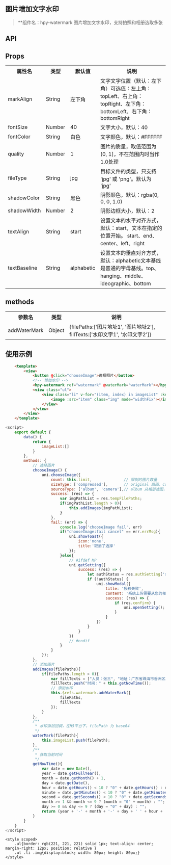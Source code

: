 
## 图片增加文字水印

> **组件名：hpy-watermark
> 图片增加文字水印，支持拍照和相册选取多张

## API

## Props

<table>
	<tr>
		<th>属性名</th>
		<th>类型</th>
		<th>默认值</th>
		<th>说明</th>
    </tr>
	<tr>
		<td>markAlign</td>
		<td>String</td>
		<td>左下角</td>
		<td>文字文字位置（默认：左下角）可选值：左上角：topLeft、右上角：topRight、左下角：bottomLeft、右下角：bottomRight</td>
	</tr>
	<tr>
		<td>fontSize</td>
		<td>Number</td>
		<td>40</td>
		<td>文字大小，默认：40</td>
	</tr>
	<tr>
		<td>fontColor</td>
		<td>String</td>
		<td>白色</td>
		<td>文字颜色，默认：#FFFFFF</td>
	</tr>
	<tr>
		<td>quality</td>
		<td>Number</td>
		<td>1</td>
		<td>图片的质量，取值范围为 (0, 1]，不在范围内时当作1.0处理</td>
	</tr>
	<tr>
		<td>fileType</td>
		<td>String</td>
		<td>jpg</td>
		<td>目标文件的类型，只支持 'jpg' 或 'png'。默认为 'jpg'</td>
	</tr>
	<tr>
		<td>shadowColor</td>
		<td>String</td>
		<td>黑色</td>
		<td>阴影颜色，默认：rgba(0, 0, 0, 1.0)</td>
	</tr>
	<tr>
		<td>shadowWidth</td>
		<td>Number</td>
		<td>2</td>
		<td>阴影边框大小，默认：2</td>
	</tr>
	<tr>
		<td>textAlign</td>
		<td>String</td>
		<td>start</td>
		<td>设置文本的水平对齐方式，默认：start，文本在指定的位置开始。	start、end、center、left、right</td>
	</tr>
	<tr>
		<td>textBaseline</td>
		<td>String</td>
		<td>alphabetic</td>
		<td>设置文本的垂直对齐方式，默认：alphabetic文本基线是普通的字母基线。top、hanging、middle、ideographic、bottom</td>
	</tr>
</table>


## methods 
<table>
	<tr>
		<th>参数名</th>
		<th>类型</th>
		<th>说明</th>
    </tr>
	<tr>
		<td>addWaterMark</td>
		<td>Object</td>
		<td>{filePaths:['图片地址1', '图片地址2'], fillTexts:['水印文字1', '水印文字2']}</td>
	</tr>
</table>
  
## 使用示例

```html
	<template>
		<view>
			<button @click="chooseImage">选择照片</button>
			<!-- 增加水印 -->
			<hpy-watermark ref="watermark" @waterMark="waterMark"></hpy-watermark>
			<view class="ul">
				<view class="li" v-for="(item, index) in imageList" :key="index">
					<image :src="item" class="img" mode="widthFix"></image>
				</view>
			</view>
		</view>
	</template>
```

```javascript
<script>
	export default {
		data() {
			return {
				imageList:[]
			}
		},
		methods: {
			// 选择图片
			chooseImage() {
				uni.chooseImage({
					count: this.limit,				// 限制的图片数量
					sizeType: ['compressed'],		// original 原图，compressed 压缩图，默认二者都有 
					sourceType: ['album', 'camera'],// album 从相册选图，camera 使用相机，默认二者都有
					success: (res) => {
						var imgPathList = res.tempFilePaths;
						if(imgPathList.length > 0){
							this.addImages(imgPathList);
						}
					},
					fail: (err) => {
						console.log('chooseImage fail', err)
						if("chooseImage:fail cancel" == err.errMsg){
							uni.showToast({
								icon:'none',
								title:'取消了选择'
							});
						}else{
							// #ifdef MP
							uni.getSetting({
								success: (res) => {
									let authStatus = res.authSetting['scope.album'];
									if (!authStatus) {
										uni.showModal({
											title: '授权失败',
											content: '系统上传需要从您的相册获取图片，请在设置界面打开相关权限',
											success: (res) => {
												if (res.confirm) {
													uni.openSetting();
												}
											}
										})
									}
								}
							})
							// #endif
						}
					}
				});
			},
			// 添加图片
			addImages(filePaths){
				if(filePaths.length > 0){
					var fillTexts = ["人员：张三", "地址：广东省珠海市香洲区XXX"];
					fillTexts.push("时间：" + this.getNowTime());
					// 添加水印
					this.$refs.watermark.addWaterMark({
						filePaths,
						fillTexts
					});
				}
			},
			/**
			 * 水印添加回调，在H5平台下，filePath 为 base64
			 */
			waterMark(filePath){
				this.imageList.push(filePath);
			},
			/**
			 * 获取当前时间
			 */
			getNowTime(){
				var date = new Date(),
				year = date.getFullYear(),
				month = date.getMonth() + 1,
				day = date.getDate(),
				hour = date.getHours() < 10 ? "0" + date.getHours() : date.getHours(),
				minute = date.getMinutes() < 10 ? "0" + date.getMinutes() : date.getMinutes(),
				second = date.getSeconds() < 10 ? "0" + date.getSeconds() : date.getSeconds();
				month >= 1 && month <= 9 ? (month = "0" + month) : "";
				day >= 0 && day <= 9 ? (day = "0" + day) : "";
				return (year + '-' + month + '-' + day + ' ' + hour + ':' + minute + ':' + second);
			}
		}
	}
</script>

```

```style
<style scoped>
	.ul{border: rgb(221, 221, 221) solid 1px; text-align: center; margin-right: 12px; position: relative }
	.ul .li .img{display:block; width: 80px; height: 80px;}
</style>
```
